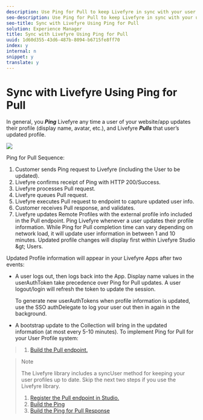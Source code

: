 ```yaml
---
description: Use Ping for Pull to keep Livefyre in sync with your user management system.
seo-description: Use Ping for Pull to keep Livefyre in sync with your user management system.
seo-title: Sync with Livefyre Using Ping for Pull
solution: Experience Manager
title: Sync with Livefyre Using Ping for Pull
uuid: 1d60d355-43d6-487b-8094-b6715fe8ff70
index: y
internal: n
snippet: y
translate: y
---
```


# Sync with Livefyre Using Ping for Pull

In general, you ***Ping*** Livefyre any time a user of your website/app updates their profile (display name, avatar, etc.), and Livefyre ***Pulls*** that user’s updated profile.

![](assets/Ping-for-Pull.png)

Ping for Pull Sequence:

1. Customer sends Ping request to Livefyre (including the User to be updated).
1. Livefyre confirms receipt of Ping with HTTP 200/Success.
1. Livefyre processes Pull request.
1. Livefyre queues Pull request.
1. Livefyre executes Pull request to endpoint to capture updated user info.
1. Customer receives Pull response, and validates.
1. Livefyre updates Remote Profiles with the external profile info included in the Pull endpoint.
Ping Livefyre whenever a user updates their profile information. While Ping for Pull completion time can vary depending on network load, it will update user information in between 1 and 10 minutes. Updated profile changes will display first within Livefyre Studio &amp;gt; Users.

Updated Profile information will appear in your Livefyre Apps after two events:

* A user logs out, then logs back into the App. Display name values in the userAuthToken take precedence over Ping for Pull updates. A user logout/login will refresh the token to update the session.

  To generate new userAuthTokens when profile information is updated, use the SSO authDelegate to log your user out then in again in the background.

* A bootstrap update to the Collection will bring in the updated information (at most every 5-10 minutes).
To implement Ping for Pull for your User Profile system:

>1. [ Build the Pull endpoint. ](#t_build_the_pull_endpoint)

>   >[!NOTE]
>   >
>   >The Livefyre library includes a syncUser method for keeping your user profiles up to date. Skip the next two steps if you use the Livefyre library.
>
>1. [ Register the Pull endpoint in Studio. ](#register_the_endpoint_with_studio)
>1. [ Build the Ping ](#t_build_the_ping)
>1. [ Build the Ping for Pull Response ](#reference_n3x_pzb_mz)
